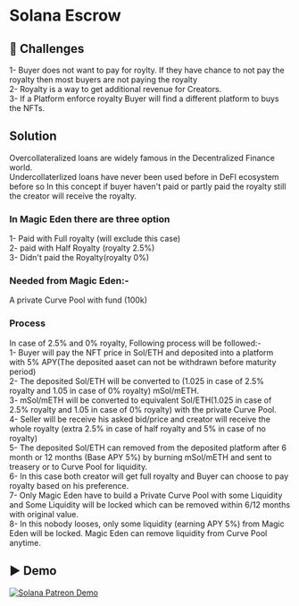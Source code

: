 
# Solana Escrow



## 🧠 Challenges
1- Buyer does not want to pay for roylty. If they have chance to not pay the royalty then most buyers are not paying the royalty </br>
2- Royalty is a way to get additional revenue for Creators. </br> 
3- If a Platform enforce royalty Buyer will find a different platform to buys the NFTs. </br>

## Solution 
Overcollateralized loans are widely famous in the Decentralized Finance world. </br>
Undercollaterlized loans have never been used before in DeFI ecosystem before so In this concept if buyer haven't paid or partly paid the royalty still the creator will receive the royalty.

### In Magic Eden there are three option </br>
1- Paid with Full royalty (will exclude this case) </br>
2- paid with Half Royalty (royalty 2.5%) </br>
3- Didn't paid the Royalty(royalty 0%) </br>

### Needed from Magic Eden:-</br>
A private Curve Pool with fund (100k) </br>


### Process
In case of 2.5% and 0% royalty, Following process will be followed:- </br>
1- Buyer will pay the NFT price in Sol/ETH and deposited into a platform with 5% APY(The deposited aaset can not be withdrawn before maturity period) </br>
2- The deposited Sol/ETH will be converted to (1.025 in case of 2.5% royalty and 1.05 in case of 0% royalty) mSol/mETH. </br>
3- mSol/mETH will be converted to equivalent Sol/ETH(1.025 in case of 2.5% royalty and 1.05 in case of 0% royalty) with the private Curve Pool. </br>
4- Seller will be receive his asked bid/price and creator will receive the whole royalty (extra 2.5% in case of half royalty and 5% in case of no royalty) </br>
5- The deposited Sol/ETH can removed from the deposited platform after 6 month or 12 months (Base APY 5%) by burning mSol/mETH and sent to treasery or to Curve Pool for liquidity. </br>
6- In this case both creator will get full royalty and Buyer can choose to pay royalty based on his preference. </br>
7- Only Magic Eden have to build a Private Curve Pool with some Liquidity and Some Liquidity will be locked which can be removed within 6/12 months with original value. </br>
8- In this nobody looses, only some liquidity (earning APY 5%) from Magic Eden will be locked. Magic Eden can remove liquidity from Curve Pool anytime. </br>


## ▶️ Demo

[![Solana Patreon Demo]()](https://www.loom.com/share/c9892eb6b47042f0b759df314083c05d 'Solana Patreon')
